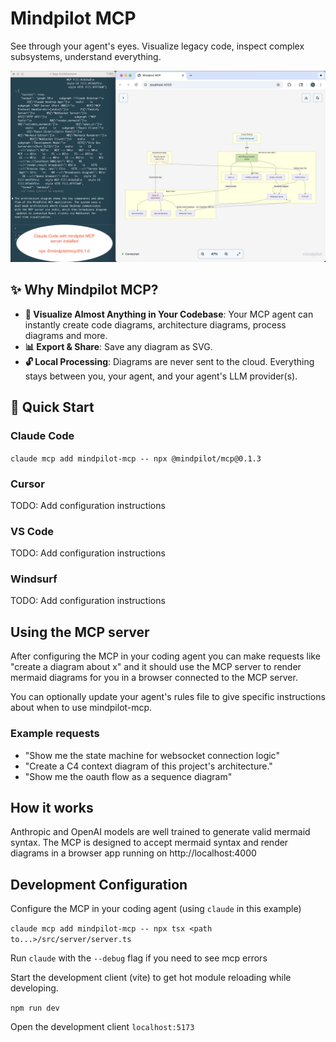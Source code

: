 # Mindpilot MCP
See through your agent's eyes. Visualize legacy code, inspect complex subsystems, understand everything.

![Screenshot](https://raw.githubusercontent.com/abrinsmead/mindpilot-mcp/main/mindpilot-mcp.png)

## ✨ Why Mindpilot MCP?
- **🧠 Visualize Almost Anything in Your Codebase**: Your MCP agent can instantly create code diagrams, architecture diagrams, process diagrams and more.
- **📊 Export & Share**: Save any diagram as SVG.
- **🔓 Local Processing**: Diagrams are never sent to the cloud. Everything stays between you, your agent, and your agent's LLM provider(s).

## 🚀 Quick Start

### Claude Code
`claude mcp add mindpilot-mcp -- npx @mindpilot/mcp@0.1.3`

### Cursor
TODO: Add configuration instructions

### VS Code
TODO: Add configuration instructions

### Windsurf
TODO: Add configuration instructions

## Using the MCP server
After configuring the MCP in your coding agent you can make requests like "create a diagram about x" and it should use the MCP server to render mermaid diagrams for you in a browser connected to the MCP server.

You can optionally update your agent's rules file to give specific instructions about when to use mindpilot-mcp.

### Example requests
- "Show me the state machine for websocket connection logic"
- "Create a C4 context diagram of this project's architecture."
- "Show me the oauth flow as a sequence diagram"

## How it works
Anthropic and OpenAI models are well trained to generate valid mermaid syntax. The MCP is designed to accept mermaid syntax and render diagrams in a browser app running on http://localhost:4000

## Development Configuration
Configure the MCP in your coding agent (using `claude` in this example)

`claude mcp add mindpilot-mcp -- npx tsx <path to...>/src/server/server.ts`

Run `claude` with the `--debug` flag if you need to see mcp errors

Start the development client (vite) to get hot module reloading while developing.

`npm run dev`

Open the development client
`localhost:5173`
